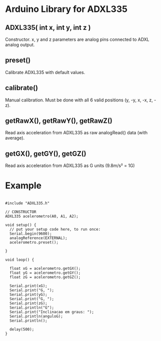 # Arduino Library for ADXL335

## ADXL335( int x, int y, int z )

Constructor. x, y and z parameters are analog pins connected to ADXL analog output.

## preset()

Calibrate ADXL335 with default values.

## calibrate()

Manual calibration. Must be done with all 6 valid positions (y, -y, x, -x, z, -z).

## getRawX(), getRawY(), getRawZ()

Read axis acceleration from ADXL335 as raw analogRead() data (with average).

## getGX(), getGY(), getGZ()

Read axis acceleration from ADXL335 as G units (9.8m/s² = 1G)

# Example

```Arduino

#include "ADXL335.h"

// CONSTRUCTOR
ADXL335 acelerometro(A0, A1, A2);

void setup() {
  // put your setup code here, to run once:
  Serial.begin(9600);
  analogReference(EXTERNAL);
  acelerometro.preset();

}

void loop() {

  float xG = acelerometro.getGX();
  float yG = acelerometro.getGY();
  float zG = acelerometro.getGZ();

  Serial.print(xG);
  Serial.print("G, ");
  Serial.print(yG);
  Serial.print("G, ");
  Serial.print(zG);
  Serial.println("G");
  Serial.print("Inclinacao em graus: ");
  Serial.println(anguloG);
  Serial.println();

  delay(500);
}

```
